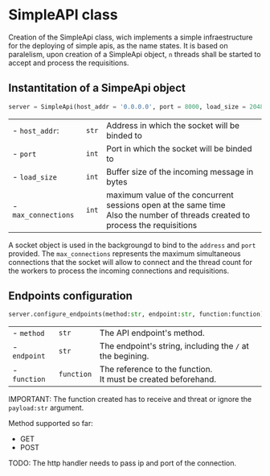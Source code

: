 
# SimpleAPI class <!--omit in toc-->

Creation of the SimpleApi class, wich implements a simple infraestructure for the deploying of simple apis, as the name states.
It is based on paralelism, upon creation of a SimpleApi object, `n` threads shall be started to accept and process the requisitions.

## Instantitation of a SimpeApi object

```python
server = SimpleApi(host_addr = '0.0.0.0', port = 8000, load_size = 2048, max_connections = 5)
```

| | | |
|---------|--------|----------|
| - `host_addr`: | ``str`` | Address in which the socket will be binded to |
| - `port` | ``int`` | Port in which the socket will be binded to |
| - `load_size` | ``int`` | Buffer size of the incoming message in bytes |
| - `max_connections` | ``int`` | maximum value of the concurrent sessions open at the same time</br>Also the number of threads created to process the requisitions |

A socket object is used in the backgroungd to bind to the ``address`` and ``port`` provided. The `max_connections` represents the maximum simultaneous connections that the socket will allow to connect and the thread count for the workers to process the incoming connections and requisitions.

## Endpoints configuration

```python
server.configure_endpoints(method:str, endpoint:str, function:function):
```

| | | |
|---|---|---|
| - `method` | `str` | The API endpoint's method. |
| - `endpoint` | `str` | The endpoint's string, including the `/` at the begining. |
| - `function` | `function` | The reference to the function. </br>It must be created beforehand. |

IMPORTANT: The function created has to receive and threat or ignore the `payload:str` argument.

Method supported so far:

- GET
- POST

TODO: The http handler needs to pass ip and port of the connection.
